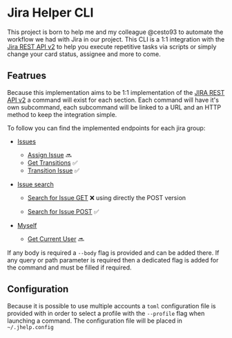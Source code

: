 # Jira Helper CLI
This project is born to help me and my colleague @cesto93 to automate the workflow we had with Jira in our project. This CLI is a 1:1 integration with the [Jira REST API v2](https://developer.atlassian.com/cloud/jira/platform/rest/v2/intro/#about) to help you execute repetitive tasks via scripts or simply change your card status, assignee and more to come.

## Featrues
Because this implementation aims to be 1:1 implementation of the [JIRA REST API v2](https://developer.atlassian.com/cloud/jira/platform/rest/v2/intro/#about) a command will exist for each section. Each command will have it's own subcommand, each subcommand will be linked to a URL and an HTTP method to keep the integration simple.

To follow you can find the implemented endpoints for each jira group:
- [Issues](https://developer.atlassian.com/cloud/jira/platform/rest/v2/api-group-issues/#api-group-issues)
    - [Assign Issue](https://developer.atlassian.com/cloud/jira/platform/rest/v2/api-group-issues/#api-rest-api-2-issue-issueidorkey-assignee-put) 🔜
    - [Get Transitions](https://developer.atlassian.com/cloud/jira/platform/rest/v2/api-group-issues/#api-rest-api-2-issue-issueidorkey-transitions-get) ✅
    - [Transition Issue](https://developer.atlassian.com/cloud/jira/platform/rest/v2/api-group-issues/#api-rest-api-2-issue-issueidorkey-transitions-post) ✅

- [Issue search](https://developer.atlassian.com/cloud/jira/platform/rest/v2/api-group-issue-search/#api-group-issue-search)
    - [Search for Issue GET](https://developer.atlassian.com/cloud/jira/platform/rest/v2/api-group-issue-search/#api-rest-api-2-search-get) ❌ using directly the POST version

    - [Search for Issue POST](https://developer.atlassian.com/cloud/jira/platform/rest/v2/api-group-issue-search/#api-rest-api-2-search-get) ✅

- [Myself](https://developer.atlassian.com/cloud/jira/platform/rest/v2/api-group-myself/#api-group-myself)
    - [Get Current User](https://developer.atlassian.com/cloud/jira/platform/rest/v2/api-group-myself/#api-rest-api-2-myself-get) 🔜

If any body is required a `--body` flag is provided and can be added there.
If any query or path parameter is required then a dedicated flag is added for the command and must be filled if required.

## Configuration
Because it is possible to use multiple accounts a `toml` configuration file is provided with in order to select a profile with the `--profile` flag when launching a command.
The configuration file will be placed in `~/.jhelp.config`
